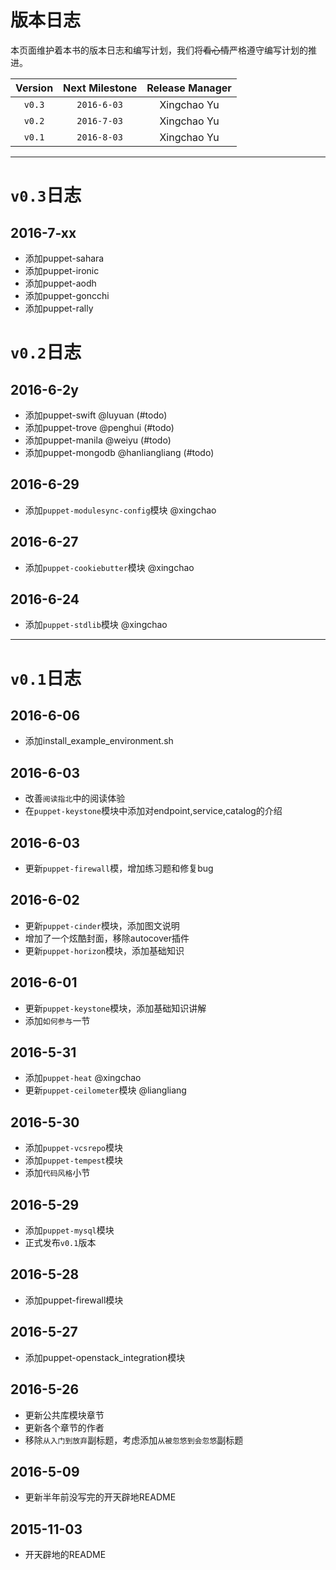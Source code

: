 # 版本日志

本页面维护着本书的版本日志和编写计划，我们将~~看心情~~严格遵守编写计划的推进。

|Version|Next Milestone|Release Manager| 
|:---:|:---:|:---:|
|`v0.3`| `2016-6-03`| Xingchao Yu  |
|`v0.2`| `2016-7-03`| Xingchao Yu  |
|`v0.1`| `2016-8-03`| Xingchao Yu  |


---
# `v0.3`日志
## 2016-7-xx
  - 添加puppet-sahara
  - 添加puppet-ironic
  - 添加puppet-aodh
  - 添加puppet-goncchi
  - 添加puppet-rally
# `v0.2`日志

## 2016-6-2y
  - 添加puppet-swift @luyuan (#todo)
  - 添加puppet-trove @penghui (#todo)
  - 添加puppet-manila @weiyu (#todo)
  - 添加puppet-mongodb @hanliangliang (#todo)

## 2016-6-29
  - 添加`puppet-modulesync-config`模块 @xingchao

## 2016-6-27
  - 添加`puppet-cookiebutter`模块 @xingchao

## 2016-6-24
  - 添加`puppet-stdlib`模块 @xingchao

---
# `v0.1`日志

## 2016-6-06
  - 添加install_example_environment.sh

## 2016-6-03
  - 改善`阅读指北`中的阅读体验
  - 在`puppet-keystone`模块中添加对endpoint,service,catalog的介绍

## 2016-6-03
  - 更新`puppet-firewall`模，增加练习题和修复bug

## 2016-6-02
  - 更新`puppet-cinder`模块，添加图文说明
  - 增加了一个炫酷封面，移除autocover插件
  - 更新`puppet-horizon`模块，添加基础知识

## 2016-6-01
  - 更新`puppet-keystone`模块，添加基础知识讲解
  - 添加`如何参与`一节
 
## 2016-5-31
  - 添加`puppet-heat` @xingchao
  - 更新`puppet-ceilometer`模块 @liangliang

## 2016-5-30
  - 添加`puppet-vcsrepo`模块
  - 添加`puppet-tempest`模块
  - 添加`代码风格`小节

## 2016-5-29
  - 添加`puppet-mysql`模块
  - 正式发布`v0.1`版本

## 2016-5-28
  - 添加puppet-firewall模块

## 2016-5-27
  - 添加puppet-openstack_integration模块

## 2016-5-26 
  - 更新公共库模块章节
  - 更新各个章节的作者
  - 移除`从入门到放弃`副标题，考虑添加`从被忽悠到会忽悠`副标题

## 2016-5-09
  - 更新半年前没写完的开天辟地README

## 2015-11-03
  - 开天辟地的README
